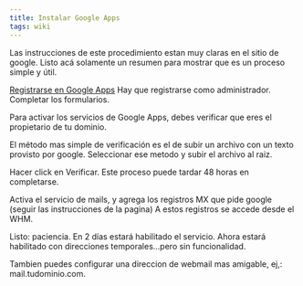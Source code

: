 ```yaml
---
title: Instalar Google Apps
tags: wiki
---
```


Las instrucciones de este procedimiento estan muy claras en el sitio de
google. Listo acá solamente un resumen para mostrar que es un proceso
simple y útil.

[Registrarse en Google
Apps](http://www.google.com/a/cpanel/domain/new?hl=es) Hay que
registrarse como administrador. Completar los formularios.

Para activar los servicios de Google Apps, debes verificar que eres el
propietario de tu dominio.

El método mas simple de verificación es el de subir un archivo con un
texto provisto por google. Seleccionar ese metodo y subir el archivo al
raiz.

Hacer click en Verificar. Este proceso puede tardar 48 horas en
completarse.

Activa el servicio de mails, y agrega los registros MX que pide google
(seguir las instrucciones de la pagina) A estos registros se accede
desde el WHM.

Listo: paciencia. En 2 días estará habilitado el servicio. Ahora estará
habilitado con direcciones temporales...pero sin funcionalidad.

Tambien puedes configurar una direccion de webmail mas amigable, ej,:
mail.tudominio.com.
